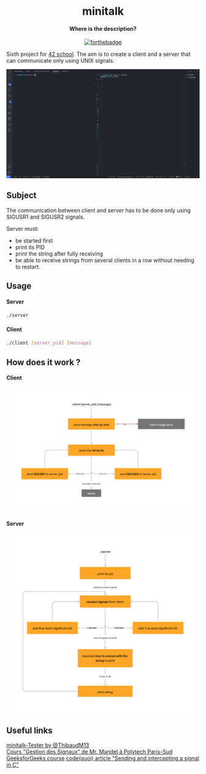 <div align="center">

# minitalk
#### Where is the description?
[![forthebadge](https://forthebadge.com/images/badges/compatibility-club-penguin.svg)](https://forthebadge.com)

</div>

Sixth project for [42 school](https://42.fr/en/homepage/). The aim is to create a client and a server that can communicate only using UNIX signals.
<div align="center">

![example](./imgs/minitalk.gif)
</div>

## Subject

The communication between client and server has to be done only using SIGUSR1 and SIGUSR2 signals.

Server must:
- be started first 
- print its PID
- print the string after fully receiving
- be able to receive strings from several clients in a row without needing to restart.

## Usage

#### Server

```bash
./server
```

#### Client

```bash
./client [server_pid] [message]
```

## How does it work ?

#### Client

![client operation](./imgs/client-operation.png)

#### Server

![server operation](./imgs/server-operation.png)

## Useful links

[minitalk-Tester by @ThibaudM13](https://github.com/ThibaudM13/minitalk-Tester)  
[Cours "Gestion des Signaux" de Mr. Mandel à Polytech Paris-Sud](https://www.lri.fr/~mandel/systeme/systeme-06.pdf)
[GeeksforGeeks course](https://www.geeksforgeeks.org/signals-c-language/)
[code(quoi) article "Sending and intercepting a signal in C"](https://www.codequoi.com/en/sending-and-intercepting-a-signal-in-c/)